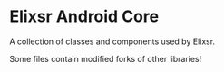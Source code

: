 # Elixsr Android Core

A collection of classes and components used by Elixsr.

Some files contain modified forks of other libraries!